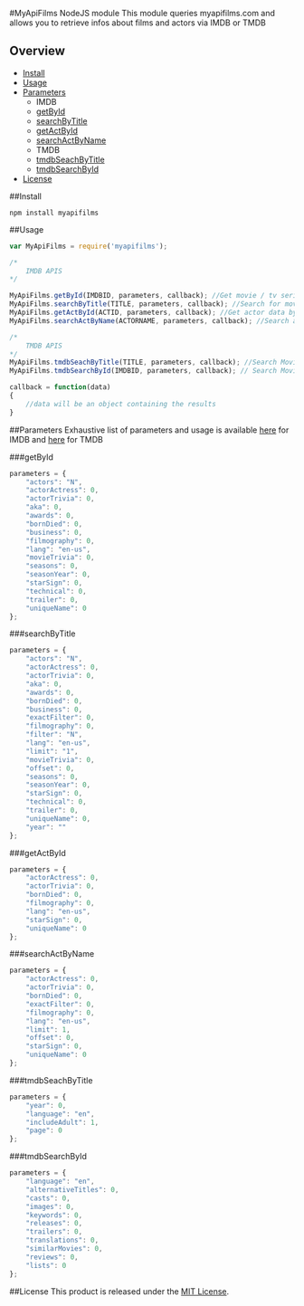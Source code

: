 #MyApiFilms NodeJS module
This module queries myapifilms.com and allows you to retrieve infos about films and actors via IMDB or TMDB

## Overview

* [Install](#install)
* [Usage](#usage)
* [Parameters](#parameters)
	- IMDB
	* [getById](##getById)
	* [searchByTitle](#searchByTitle)
	* [getActById](#getActById)
	* [searchActByName](#searchActByName)
	- TMDB
	* [tmdbSeachByTitle](#tmdbSeachByTitle)
	* [tmdbSearchById](#tmdbSearchById)
* [License](#license)

##Install
```
npm install myapifilms
```

##Usage
```js
var MyApiFilms = require('myapifilms');

/* 	
	IMDB APIS
*/

MyApiFilms.getById(IMDBID, parameters, callback); //Get movie / tv serie / videogame by ID
MyApiFilms.searchByTitle(TITLE, parameters, callback); //Search for movie / tv serie / videogame by TITLE
MyApiFilms.getActById(ACTID, parameters, callback); //Get actor data by ID
MyApiFilms.searchActByName(ACTORNAME, parameters, callback); //Search actor by NAME

/* 	
	TMDB APIS
*/
MyApiFilms.tmdbSeachByTitle(TITLE, parameters, callback); //Search Movie by TITLE
MyApiFilms.tmdbSearchById(IMDBID, parameters, callback); // Search Movie by ID

callback = function(data)
{
	//data will be an object containing the results
}
```

##Parameters
Exhaustive list of parameters and usage is available [here][myapifilms_imdb] for IMDB and [here][myapifilms_tmdb] for TMDB

###getById
```js
parameters = {
	"actors": "N",
	"actorActress": 0,
	"actorTrivia": 0,
	"aka": 0,
	"awards": 0,
	"bornDied": 0,
	"business": 0,
	"filmography": 0,
	"lang": "en-us",
	"movieTrivia": 0,
	"seasons": 0,
	"seasonYear": 0,
	"starSign": 0,
	"technical": 0,
	"trailer": 0,
	"uniqueName": 0
};
```

###searchByTitle
```js
parameters = {
	"actors": "N",
	"actorActress": 0,
	"actorTrivia": 0,
	"aka": 0,
	"awards": 0,
	"bornDied": 0,
	"business": 0,
	"exactFilter": 0,
	"filmography": 0,
	"filter": "N",
	"lang": "en-us",
	"limit": "1",
	"movieTrivia": 0,
	"offset": 0,
	"seasons": 0,
	"seasonYear": 0,
	"starSign": 0,
	"technical": 0,
	"trailer": 0,
	"uniqueName": 0,
	"year": ""
};
```

###getActById
```js
parameters = {
	"actorActress": 0,
	"actorTrivia": 0,
	"bornDied": 0,
	"filmography": 0,
	"lang": "en-us",
	"starSign": 0,
	"uniqueName": 0
};
```

###searchActByName
```js
parameters = {
	"actorActress": 0,
	"actorTrivia": 0,
	"bornDied": 0,
	"exactFilter": 0,
	"filmography": 0,
	"lang": "en-us",
	"limit": 1,
	"offset": 0,
	"starSign": 0,
	"uniqueName": 0
};
```

###tmdbSeachByTitle
```js
parameters = {
	"year": 0,
	"language": "en",
	"includeAdult": 1,
	"page": 0
};
```

###tmdbSearchById
```js
parameters = {
	"language": "en",
	"alternativeTitles": 0,
	"casts": 0,
	"images": 0,
	"keywords": 0,
	"releases": 0,
	"trailers": 0,
	"translations": 0,
	"similarMovies": 0,
	"reviews": 0,
	"lists": 0
};
```

##License
This product is released under the [MIT License][opensource].

[myapifilms_imdb]: http://www.myapifilms.com/index.jsp
[myapifilms_tmdb]: http://www.myapifilms.com/tmdb.jsp
[opensource]: http://www.opensource.org/licenses/MIT